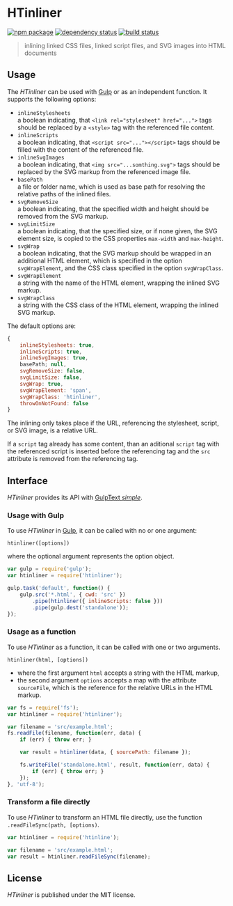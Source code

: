 # HTinliner

[![npm package][npm-img]][npm-url]
[![dependency status][libraries-img]][libraries-url]
[![build status][travis-img]][travis-url]

> inlining linked CSS files, linked script files, and SVG images into HTML documents

## Usage

The _HTinliner_ can be used with [Gulp] or as an independent function.
It supports the following options:

* `inlineStylesheets`  
  a boolean indicating, that `<link rel="stylesheet" href="...">` tags should be replaced by a `<style>` tag with the referenced file content.
* `inlineScripts`  
  a boolean indicating, that `<script src="..."></script>` tags should be
  filled with the content of the referenced file.
* `inlineSvgImages`  
  a boolean indicating, that `<img src="...somthing.svg">` tags should be
  replaced by the SVG markup from the referenced image file.
* `basePath`  
  a file or folder name, which is used as base path for resolving the relative paths of the inlined files.
* `svgRemoveSize`  
  a boolean indicating, that the specified width and height should be removed
  from the SVG markup.
* `svgLimitSize`  
  a boolean indicating, that the specified size, or if none given, the SVG element size,
  is copied to the CSS properties `max-width` and `max-height`.
* `svgWrap`  
  a boolean indicating, that the SVG markup should be wrapped in an additional
  HTML element, which is specified in the option `svgWrapElement`,
  and the CSS class specified in the option `svgWrapClass`.
* `svgWrapElement`  
  a string with the name of the HTML element, wrapping the inlined SVG markup.
* `svgWrapClass`  
  a string with the CSS class of the HTML element, wrapping the inlined SVG markup.

The default options are:

```js
{
    inlineStylesheets: true,
    inlineScripts: true,
    inlineSvgImages: true,
    basePath; null,
    svgRemoveSize: false,
    svgLimitSize: false,
    svgWrap: true,
    svgWrapElement: 'span',
    svgWrapClass: 'htinliner',
    throwOnNotFound: false
}
```

The inlining only takes place if the URL, referencing the stylesheet, script, or SVG image, is a relative URL.

If a `script` tag already has some content, than an aditional `script` tag
with the referenced script is inserted before the referencing tag
and the `src` attribute is removed from the referencing tag.

## Interface

_HTinliner_ provides its API with [GulpText _simple_][gulp-text-simple].

### Usage with Gulp

To use _HTinliner_ in [Gulp], it can be called with no or one argument:

`htinliner([options])`

where the optional argument represents the option object.

```js
var gulp = require('gulp');
var htinliner = require('htinliner');

gulp.task('default', function() {
    gulp.src('*.html', { cwd: 'src' })
        .pipe(htinliner({ inlineScripts: false }))
        .pipe(gulp.dest('standalone'));
});
```

### Usage as a function

To use _HTinliner_ as a function, it can be called with one or two arguments.

`htinliner(html, [options])`

* where the first argument `html` accepts a string with the HTML markup,
* the second argument `options` accepts a map with the attribute `sourceFile`,
which is the reference for the relative URLs in the HTML markup.

```js
var fs = require('fs');
var htinliner = require('htinliner');

var filename = 'src/example.html';
fs.readFile(filename, function(err, data) {
    if (err) { throw err; }

    var result = htinliner(data, { sourcePath: filename });

    fs.writeFile('standalone.html', result, function(err, data) {
        if (err) { throw err; }
    });
}, 'utf-8');
```

### Transform a file directly

To use _HTinliner_ to transform an HTML file directly, use the function `.readFileSync(path, [options)`.

``` js
var htinliner = require('htinline');

var filename = 'src/example.html';
var result = htinliner.readFileSync(filename);
```

## License

_HTinliner_ is published under the MIT license.

[npm-url]: https://www.npmjs.com/package/htinliner
[npm-img]: https://img.shields.io/npm/v/htinliner.svg
[libraries-url]: https://libraries.io/npm/htinliner
[libraries-img]: https://img.shields.io/librariesio/github/mastersign/htinliner.svg
[travis-img]: https://img.shields.io/travis/mastersign/htinliner/master.svg
[travis-url]: https://travis-ci.org/mastersign/htinliner
[Gulp]: http://gulpjs.com
[gulp-text-simple]: https://www.npmjs.com/package/gulp-text-simple
